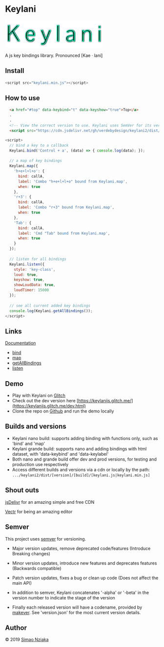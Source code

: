 # Keylani

![Keylani logo](./logo.png)

A js key bindings library. Pronounced [Kae · lani]

## Install

```js
<script src="keylani.min.js"></script>
```

## How to use

```html
  <a href="#top" data-keybind="t" data-keyshow="true">Top</a>
  .
  .
  <!-- View the correct version to use. Keylani uses SemVer for its versions. Versions might have a '-' (alpha|beta) when they are on testing stages -->
  <script src="https://cdn.jsdelivr.net/gh/verdebydesign/keylani2/dist/0.0.3/grande/keylani.min.js"></script>
```

```js
<script>
  // bind a key to a callback
  Keylani.bind('Control + a', (data) => { console.log(data); });

  // a map of key bindings
  Keylani.map({
    'h+e+l+l+o': {
      bind: callA,
      label: 'Combo "h+e+l+l+o" bound from Keylani.map',
      when: true
    },
    'r+3': {
      bind: callA,
      label: 'Combo "r+3" bound from Keylani.map',
      when: true
    },
    'Tab': {
      bind: callA,
      label: 'Cmd "Tab" bound from Keylani.map',
      when: true
    }
  });

  // listen for all bindings
  Keylani.listen({
    style: 'key-class',
    loud: true,
    keyshow: true,
    showLoudData: true,
    loudTimer: 15000
  });

  // see all current added key bindings
  console.log(Keylani.getAllBindings());
</script>
```

## Links

[Documentation](https://verdebydesign.github.io/keylani2/)

* [bind](https://verdebydesign.github.io/keylani2/global.html#bind)
* [map](https://verdebydesign.github.io/keylani2/global.html#map)
* [getAllBindings](https://verdebydesign.github.io/keylani2/global.html#getAllBindings)
* [listen](https://verdebydesign.github.io/keylani2/global.html#listen)

## Demo

* Play with Keylani on [Glitch](https://keylanijs.glitch.me/)
* Check out the dev version here [https://keylanijs.glitch.me/](https://keylanijs.glitch.me/dev.html)
* Clone the repo on [Github](https://github.com/verdebydesign/keylani.git) and run the demo locally

## Builds and versions

* Keylani nano build: supports adding binding with functions only, such as 'bind' and 'map'
* Keylani grande build: supports nano and adding bindings with html dataset, with 'data-keybind' and 'data-keylabel'
* Both nano and grande build offer dev and prod versions, for testing and production use respectively
* Access different builds and versions via a cdn or locally by the path: ```.../keylani2/dist/[version]/[build]/[keylani.js|keylani.min.js]```

## Shout outs

[jsDelivr](https://www.jsdelivr.com/) for an amazing simple and free CDN

[Vectr](https://vectr.com/) for being an amazing editor

## Semver

This project uses [semver](https://semver.org/) for versioning.

* Major version updates, remove deprecated code/features (Introduce Breaking changes)

* Minor version updates, introduce new features and deprecates features (Backwards compatible)

* Patch version updates, fixes a bug or clean up code (Does not affect the main API)

* In addition to semver, Keylani concatenates '-alpha' or '-beta' in the version number to indicate the stage of the version

* Finally each released version will have a codename, provided by [makever](https://www.npmjs.com/package/makever). See 'version.json' for the most current version details.

## Author

&copy; 2019 [Simao Nziaka](https://simaonziaka.com)
